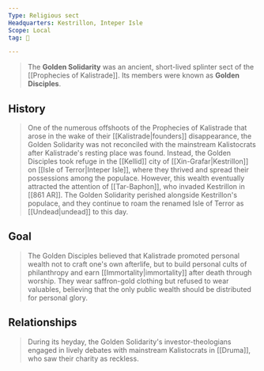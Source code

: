 ```yaml
---
Type: Religious sect
Headquarters: Kestrillon, Inteper Isle
Scope: Local
tag: 👥

---
```


> The **Golden Solidarity** was an ancient, short-lived splinter sect of the [[Prophecies of Kalistrade]]. Its members were known as **Golden Disciples**.



## History

> One of the numerous offshoots of the Prophecies of Kalistrade that arose in the wake of their [[Kalistrade|founders]] disappearance, the Golden Solidarity was not reconciled with the mainstream Kalistocrats after Kalistrade's resting place was found. Instead, the Golden Disciples took refuge in the [[Kellid]] city of [[Xin-Grafar|Kestrillon]] on [[Isle of Terror|Inteper Isle]], where they thrived and spread their possessions among the populace. However, this wealth eventually attracted the attention of [[Tar-Baphon]], who invaded Kestrillon in [[861 AR]]. The Golden Solidarity perished alongside Kestrillon's populace, and they continue to roam the renamed Isle of Terror as [[Undead|undead]] to this day.


## Goal

> The Golden Disciples believed that Kalistrade promoted personal wealth not to craft one's own afterlife, but to build personal cults of philanthropy and earn [[Immortality|immortality]] after death through worship. They wear saffron-gold clothing but refused to wear valuables, believing that the only public wealth should be distributed for personal glory.


## Relationships

> During its heyday, the Golden Solidarity's investor-theologians engaged in lively debates with mainstream Kalistocrats in [[Druma]], who saw their charity as reckless.









